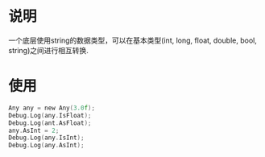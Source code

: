 # 说明

一个底层使用string的数据类型，可以在基本类型(int, long, float, double, bool, string)之间进行相互转换.

# 使用

```c sharp
Any any = new Any(3.0f);
Debug.Log(any.IsFloat);
Debug.Log(ant.AsFloat);
any.AsInt = 2;
Debug.Log(any.IsInt);
Debug.Log(any.AsInt);
```


